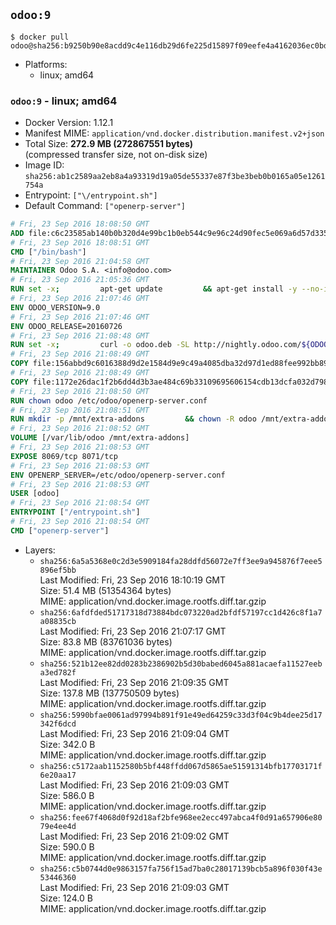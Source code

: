 ## `odoo:9`

```console
$ docker pull odoo@sha256:b9250b90e8acdd9c4e116db29d6fe225d15897f09eefe4a4162036ec0bd31a7b
```

-	Platforms:
	-	linux; amd64

### `odoo:9` - linux; amd64

-	Docker Version: 1.12.1
-	Manifest MIME: `application/vnd.docker.distribution.manifest.v2+json`
-	Total Size: **272.9 MB (272867551 bytes)**  
	(compressed transfer size, not on-disk size)
-	Image ID: `sha256:ab1c2589aa2eb8a4a93319d19a05de55337e87f3be3beb0b0165a05e1261754a`
-	Entrypoint: `["\/entrypoint.sh"]`
-	Default Command: `["openerp-server"]`

```dockerfile
# Fri, 23 Sep 2016 18:08:50 GMT
ADD file:c6c23585ab140b0b320d4e99bc1b0eb544c9e96c24d90fec5e069a6d57d335ca in / 
# Fri, 23 Sep 2016 18:08:51 GMT
CMD ["/bin/bash"]
# Fri, 23 Sep 2016 21:04:58 GMT
MAINTAINER Odoo S.A. <info@odoo.com>
# Fri, 23 Sep 2016 21:05:36 GMT
RUN set -x;         apt-get update         && apt-get install -y --no-install-recommends             ca-certificates             curl             node-less             node-clean-css             python-pyinotify             python-renderpm             python-support         && curl -o wkhtmltox.deb -SL http://nightly.odoo.com/extra/wkhtmltox-0.12.1.2_linux-jessie-amd64.deb         && echo '40e8b906de658a2221b15e4e8cd82565a47d7ee8 wkhtmltox.deb' | sha1sum -c -         && dpkg --force-depends -i wkhtmltox.deb         && apt-get -y install -f --no-install-recommends         && apt-get purge -y --auto-remove -o APT::AutoRemove::RecommendsImportant=false -o APT::AutoRemove::SuggestsImportant=false npm         && rm -rf /var/lib/apt/lists/* wkhtmltox.deb
# Fri, 23 Sep 2016 21:07:46 GMT
ENV ODOO_VERSION=9.0
# Fri, 23 Sep 2016 21:07:46 GMT
ENV ODOO_RELEASE=20160726
# Fri, 23 Sep 2016 21:08:48 GMT
RUN set -x;         curl -o odoo.deb -SL http://nightly.odoo.com/${ODOO_VERSION}/nightly/deb/odoo_${ODOO_VERSION}c.${ODOO_RELEASE}_all.deb         && echo 'cbd0cbaed27da28eaae1c6460f36d398c8acbf77 odoo.deb' | sha1sum -c -         && dpkg --force-depends -i odoo.deb         && apt-get update         && apt-get -y install -f --no-install-recommends         && rm -rf /var/lib/apt/lists/* odoo.deb
# Fri, 23 Sep 2016 21:08:49 GMT
COPY file:156abbd9c6016388d9d2e1584d9e9c49a4085dba32d97d1ed88fee992bb89e61 in / 
# Fri, 23 Sep 2016 21:08:49 GMT
COPY file:1172e26dac1f2b6dd4d3b3ae484c69b33109695606154cdb13dcfa032d798e88 in /etc/odoo/ 
# Fri, 23 Sep 2016 21:08:50 GMT
RUN chown odoo /etc/odoo/openerp-server.conf
# Fri, 23 Sep 2016 21:08:51 GMT
RUN mkdir -p /mnt/extra-addons         && chown -R odoo /mnt/extra-addons
# Fri, 23 Sep 2016 21:08:52 GMT
VOLUME [/var/lib/odoo /mnt/extra-addons]
# Fri, 23 Sep 2016 21:08:53 GMT
EXPOSE 8069/tcp 8071/tcp
# Fri, 23 Sep 2016 21:08:53 GMT
ENV OPENERP_SERVER=/etc/odoo/openerp-server.conf
# Fri, 23 Sep 2016 21:08:53 GMT
USER [odoo]
# Fri, 23 Sep 2016 21:08:54 GMT
ENTRYPOINT ["/entrypoint.sh"]
# Fri, 23 Sep 2016 21:08:54 GMT
CMD ["openerp-server"]
```

-	Layers:
	-	`sha256:6a5a5368e0c2d3e5909184fa28ddfd56072e7ff3ee9a945876f7eee5896ef5bb`  
		Last Modified: Fri, 23 Sep 2016 18:10:19 GMT  
		Size: 51.4 MB (51354364 bytes)  
		MIME: application/vnd.docker.image.rootfs.diff.tar.gzip
	-	`sha256:6afdfded51717318d73884bdc073220ad2bfdf57197cc1d426c8f1a7a08835cb`  
		Last Modified: Fri, 23 Sep 2016 21:07:17 GMT  
		Size: 83.8 MB (83761036 bytes)  
		MIME: application/vnd.docker.image.rootfs.diff.tar.gzip
	-	`sha256:521b12ee82dd0283b2386902b5d30babed6045a881acaefa11527eeba3ed782f`  
		Last Modified: Fri, 23 Sep 2016 21:09:35 GMT  
		Size: 137.8 MB (137750509 bytes)  
		MIME: application/vnd.docker.image.rootfs.diff.tar.gzip
	-	`sha256:5990bfae0061ad97994b891f91e49ed64259c33d3f04c9b4dee25d17342f6dcd`  
		Last Modified: Fri, 23 Sep 2016 21:09:04 GMT  
		Size: 342.0 B  
		MIME: application/vnd.docker.image.rootfs.diff.tar.gzip
	-	`sha256:c5172aab1152580b5bf448ffdd067d5865ae51591314bfb17703171f6e20aa17`  
		Last Modified: Fri, 23 Sep 2016 21:09:03 GMT  
		Size: 586.0 B  
		MIME: application/vnd.docker.image.rootfs.diff.tar.gzip
	-	`sha256:fee67f4068d0f92d18af2bfe968ee2ecc497abca4f0d91a657906e8079e4ee4d`  
		Last Modified: Fri, 23 Sep 2016 21:09:02 GMT  
		Size: 590.0 B  
		MIME: application/vnd.docker.image.rootfs.diff.tar.gzip
	-	`sha256:c5b0744d0e9863157fa756f15ad7ba0c28017139bcb5a896f030f43e53446360`  
		Last Modified: Fri, 23 Sep 2016 21:09:03 GMT  
		Size: 124.0 B  
		MIME: application/vnd.docker.image.rootfs.diff.tar.gzip
